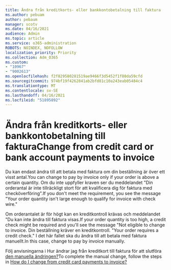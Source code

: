 ```yaml
---
title: Ändra från kreditkorts- eller bankkontobetalning till faktura
ms.author: pebuam
author: pebaum
manager: scotv
ms.date: 04/16/2021
audience: Admin
ms.topic: article
ms.service: o365-administration
ROBOTS: NOINDEX, NOFOLLOW
localization_priority: Priority
ms.collection: Adm_O365
ms.custom:
- "10967"
- "9002613"
ms.openlocfilehash: f2f829580281519ae9466f3d5452f1f80da59cfd
ms.sourcegitcommit: 974bf19f4262841ab2bfd81c10a243eab05484c4
ms.translationtype: MT
ms.contentlocale: sv-SE
ms.lasthandoff: 04/16/2021
ms.locfileid: "51895892"
---
```

# <a name="change-from-credit-card-or-bank-account-payments-to-invoice"></a><span data-ttu-id="489d8-102">Ändra från kreditkorts- eller bankkontobetalning till faktura</span><span class="sxs-lookup"><span data-stu-id="489d8-102">Change from credit card or bank account payments to invoice</span></span>

<span data-ttu-id="489d8-103">Du kan endast ändra till att betala med faktura om din beställning är över ett visst antal.</span><span class="sxs-lookup"><span data-stu-id="489d8-103">You can change to pay by invoice only if your order is above a certain quantity.</span></span> <span data-ttu-id="489d8-104">Om du inte uppfyller kraven ser du meddelandet "Din orderantal är inte tillräckligt stort för att kvalificera dig för faktura med checköverföring".</span><span class="sxs-lookup"><span data-stu-id="489d8-104">If you don't meet the requirement, you see the message "Your order quantity isn't large enough to qualify for invoice with check wire."</span></span> 

<span data-ttu-id="489d8-105">Om orderantalet är för högt kan en kreditkontroll krävas och meddelandet "Du kan inte ändra till faktura visas.</span><span class="sxs-lookup"><span data-stu-id="489d8-105">If your order quantity is too high, a credit check might be required and you'll see the message "Not eligible to change to invoice.</span></span> <span data-ttu-id="489d8-106">Din beställning kräver en kreditkontroll. "</span><span class="sxs-lookup"><span data-stu-id="489d8-106">Your order requires a credit check."</span></span> <span data-ttu-id="489d8-107">I det här fallet ska du ändra till att betala med faktura manuellt.</span><span class="sxs-lookup"><span data-stu-id="489d8-107">In this case, change to pay by invoice manually.</span></span> 

<span data-ttu-id="489d8-108">Följ anvisningarna i Hur ändrar jag från kreditkort till faktura för att slutföra [den manuella ändringen?](https://docs.microsoft.com/alchemyinsights/how-do-i-change-from-credit-card-payments-to-invoice)</span><span class="sxs-lookup"><span data-stu-id="489d8-108">To complete the manual change, follow the steps in [How do I change from credit card payments to invoice?](https://docs.microsoft.com/alchemyinsights/how-do-i-change-from-credit-card-payments-to-invoice)</span></span>